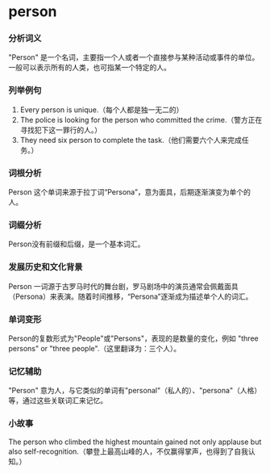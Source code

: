 # person

### 分析词义

  

"Person" 是一个名词，主要指一个人或者一个直接参与某种活动或事件的单位。一般可以表示所有的人类，也可指某一个特定的人。

  

### 列举例句

  

1.  Every person is unique.（每个人都是独一无二的）
2.  The police is looking for the person who committed the crime.（警方正在寻找犯下这一罪行的人。）
3.  They need six person to complete the task.（他们需要六个人来完成任务。）

  

### 词根分析

  

Person 这个单词来源于拉丁词“Persona”，意为面具，后期逐渐演变为单个的人。

  

### 词缀分析

  

Person没有前缀和后缀，是一个基本词汇。

  

### 发展历史和文化背景

  

Person 一词源于古罗马时代的舞台剧，罗马剧场中的演员通常会佩戴面具（Persona）来表演。随着时间推移，“Persona”逐渐成为描述单个人的词汇。

  

### 单词变形

  

Person的复数形式为"People"或"Persons"，表现的是数量的变化，例如 "three persons" or "three people".（这里翻译为：三个人）。

  

### 记忆辅助

  

"Person" 意为人，与它类似的单词有"personal"（私人的）、"persona"（人格）等，通过这些关联词汇来记忆。

  

### 小故事

  

The person who climbed the highest mountain gained not only applause but also self-recognition.（攀登上最高山峰的人，不仅赢得掌声，也得到了自我认知。）
